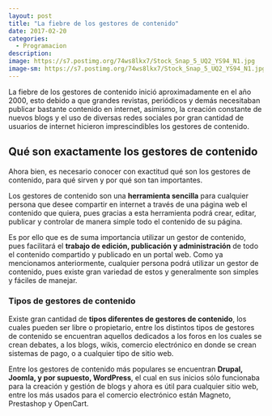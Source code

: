```yaml
---
layout: post
title: "La fiebre de los gestores de contenido"
date: 2017-02-20
categories:
  - Programacion
description: 
image: https://s7.postimg.org/74ws8lkx7/Stock_Snap_5_UQ2_YS94_N1.jpg
image-sm: https://s7.postimg.org/74ws8lkx7/Stock_Snap_5_UQ2_YS94_N1.jpg
---
```

<p>La fiebre de los gestores de contenido inició aproximadamente en el año 2000, esto debido a que grandes revistas, periódicos y demás necesitaban publicar bastante contenido en internet, asimismo, la creación constante de nuevos blogs y el uso de diversas redes sociales por gran cantidad de usuarios de internet hicieron imprescindibles los gestores de contenido. </p>

<h2>Qué son exactamente los gestores de contenido</h2>
<p>Ahora bien, es necesario conocer con exactitud qué son los gestores de contenido, para qué sirven y por qué son tan importantes. </p>

<p>Los gestores de contenido son una <strong>herramienta sencilla</strong> para cualquier persona que desee compartir en internet a través de una página web el contenido que quiera, pues gracias a esta herramienta podrá crear, editar, publicar y controlar de manera simple todo el contenido de su página. </p>

Es por ello que es de suma importancia utilizar un gestor de contenido, pues facilitará el <strong>trabajo de edición, publicación y administración</strong> de todo el contenido compartido y publicado en un portal web. Como ya mencionamos anteriormente, cualquier persona podrá utilizar un gestor de contenido, pues existe gran variedad de estos y generalmente son simples y fáciles de manejar.

<h3>Tipos de gestores de contenido </h3>
Existe gran cantidad de <strong>tipos diferentes de gestores de contenido</strong>, los cuales pueden ser libre o propietario, entre los distintos tipos de gestores de contenido se encuentran aquellos dedicados a los foros en los cuales se crean debates, a los blogs, wikis, comercio electrónico en donde se crean sistemas de pago, o a cualquier tipo de sitio web.

Entre los gestores de contenido más populares se encuentran <strong>Drupal, Joomla, y por supuesto, WordPress</strong>, el cual en sus inicios sólo funcionaba para la creación y gestión de blogs y ahora es útil para cualquier sitio web, entre los más usados para el comercio electrónico están Magneto, Prestashop y OpenCart.
